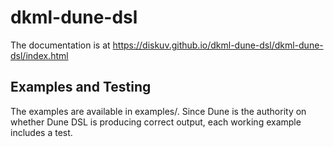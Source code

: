 # dkml-dune-dsl

The documentation is at https://diskuv.github.io/dkml-dune-dsl/dkml-dune-dsl/index.html

## Examples and Testing

The examples are available in examples/. Since Dune is the authority on whether Dune DSL is producing correct output,
each working example includes a test.
